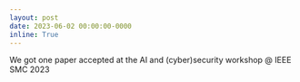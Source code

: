 ```yaml
---
layout: post
date: 2023-06-02 00:00:00-0000
inline: True
---
```


We got one paper accepted at the AI and (cyber)security workshop @ IEEE SMC 2023